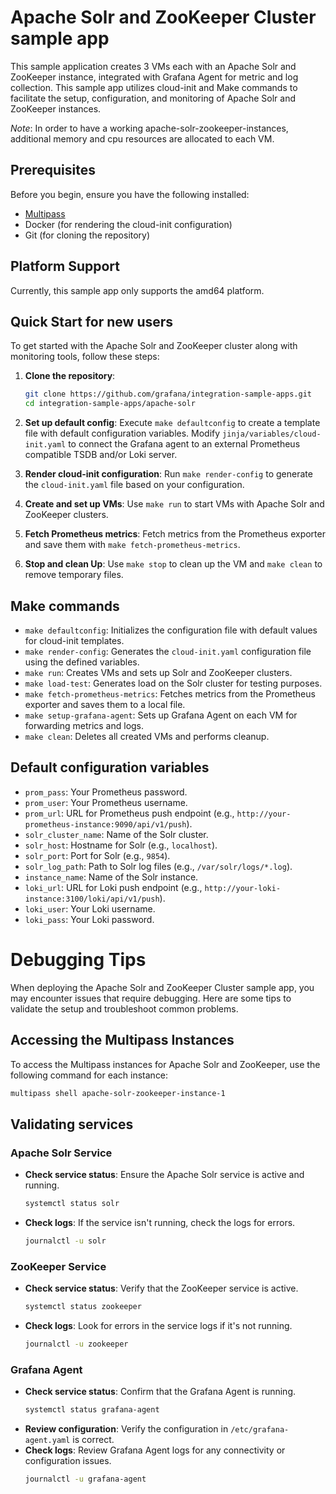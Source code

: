 # Apache Solr and ZooKeeper Cluster sample app

This sample application creates 3 VMs each with an Apache Solr and ZooKeeper instance, integrated with Grafana Agent for metric and log collection. This sample app utilizes cloud-init and Make commands to facilitate the setup, configuration, and monitoring of Apache Solr and ZooKeeper instances.

*Note*: In order to have a working apache-solr-zookeeper-instances, additional memory and cpu resources are allocated to each VM.

## Prerequisites

Before you begin, ensure you have the following installed:

- [Multipass](https://multipass.run/)
- Docker (for rendering the cloud-init configuration)
- Git (for cloning the repository)

## Platform Support
Currently, this sample app only supports the amd64 platform.

## Quick Start for new users

To get started with the Apache Solr and ZooKeeper cluster along with monitoring tools, follow these steps:

1. **Clone the repository**: 
   ```sh
   git clone https://github.com/grafana/integration-sample-apps.git
   cd integration-sample-apps/apache-solr
   ```

2. **Set up default config**: 
   Execute `make defaultconfig` to create a template file with default configuration variables. Modify `jinja/variables/cloud-init.yaml` to connect the Grafana agent to an external Prometheus compatible TSDB and/or Loki server.

3. **Render cloud-init configuration**: 
   Run `make render-config` to generate the `cloud-init.yaml` file based on your configuration.

4. **Create and set up VMs**: 
   Use `make run` to start VMs with Apache Solr and ZooKeeper clusters.

5. **Fetch Prometheus metrics**: 
   Fetch metrics from the Prometheus exporter and save them with `make fetch-prometheus-metrics`.

6. **Stop and clean Up**: 
   Use `make stop` to clean up the VM and `make clean` to remove temporary files.

## Make commands

- `make defaultconfig`: Initializes the configuration file with default values for cloud-init templates.
- `make render-config`: Generates the `cloud-init.yaml` configuration file using the defined variables.
- `make run`: Creates VMs and sets up Solr and ZooKeeper clusters.
- `make load-test`: Generates load on the Solr cluster for testing purposes.
- `make fetch-prometheus-metrics`: Fetches metrics from the Prometheus exporter and saves them to a local file.
- `make setup-grafana-agent`: Sets up Grafana Agent on each VM for forwarding metrics and logs.
- `make clean`: Deletes all created VMs and performs cleanup.

## Default configuration variables

- `prom_pass`: Your Prometheus password.
- `prom_user`: Your Prometheus username.
- `prom_url`: URL for Prometheus push endpoint (e.g., `http://your-prometheus-instance:9090/api/v1/push`).
- `solr_cluster_name`: Name of the Solr cluster.
- `solr_host`: Hostname for Solr (e.g., `localhost`).
- `solr_port`: Port for Solr (e.g., `9854`).
- `solr_log_path`: Path to Solr log files (e.g., `/var/solr/logs/*.log`).
- `instance_name`: Name of the Solr instance.
- `loki_url`: URL for Loki push endpoint (e.g., `http://your-loki-instance:3100/loki/api/v1/push`).
- `loki_user`: Your Loki username.
- `loki_pass`: Your Loki password.

# Debugging Tips

When deploying the Apache Solr and ZooKeeper Cluster sample app, you may encounter issues that require debugging. Here are some tips to validate the setup and troubleshoot common problems.

## Accessing the Multipass Instances

To access the Multipass instances for Apache Solr and ZooKeeper, use the following command for each instance:

```bash
multipass shell apache-solr-zookeeper-instance-1
```

## Validating services

### Apache Solr Service
- **Check service status**: Ensure the Apache Solr service is active and running.
  ```bash
  systemctl status solr
  ```
- **Check logs**: If the service isn't running, check the logs for errors.
  ```bash
  journalctl -u solr
  ```

### ZooKeeper Service
- **Check service status**: Verify that the ZooKeeper service is active.
  ```bash
  systemctl status zookeeper
  ```
- **Check logs**: Look for errors in the service logs if it's not running.
  ```bash
  journalctl -u zookeeper
  ```

### Grafana Agent
- **Check service status**: Confirm that the Grafana Agent is running.
  ```bash
  systemctl status grafana-agent
  ```
- **Review configuration**: Verify the configuration in `/etc/grafana-agent.yaml` is correct.
- **Check logs**: Review Grafana Agent logs for any connectivity or configuration issues.
  ```bash
  journalctl -u grafana-agent
  ```
